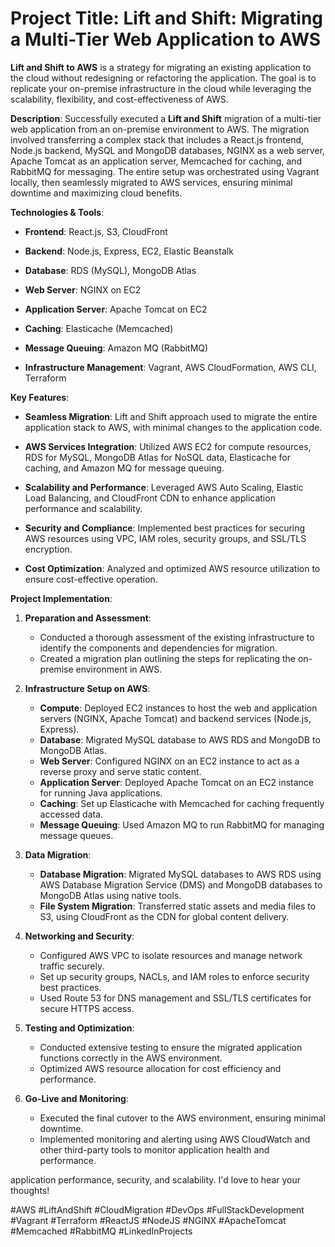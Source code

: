
<h1>Project Title: Lift and Shift: Migrating a Multi-Tier Web Application to AWS</h1>

**Lift and Shift to AWS** is a strategy for migrating an existing application to the cloud without redesigning or refactoring the application. The goal is to replicate your on-premise infrastructure in the cloud while leveraging the scalability, flexibility, and cost-effectiveness of AWS.

**Description**:
Successfully executed a **Lift and Shift** migration of a multi-tier web application from an on-premise environment to AWS. The migration involved transferring a complex stack that includes a React.js frontend, Node.js backend, MySQL and MongoDB databases, NGINX as a web server, Apache Tomcat as an application server, Memcached for caching, and RabbitMQ for messaging. The entire setup was orchestrated using Vagrant locally, then seamlessly migrated to AWS services, ensuring minimal downtime and maximizing cloud benefits.

**Technologies & Tools**:

- **Frontend**: React.js, S3, CloudFront
  
- **Backend**: Node.js, Express, EC2, Elastic Beanstalk
  
- **Database**: RDS (MySQL), MongoDB Atlas
  
- **Web Server**: NGINX on EC2
  
- **Application Server**: Apache Tomcat on EC2
  
- **Caching**: Elasticache (Memcached)
  
- **Message Queuing**: Amazon MQ (RabbitMQ)
  
- **Infrastructure Management**: Vagrant, AWS CloudFormation, AWS CLI, Terraform

**Key Features**:
- **Seamless Migration**: Lift and Shift approach used to migrate the entire application stack to AWS, with minimal changes to the application code.
  
- **AWS Services Integration**: Utilized AWS EC2 for compute resources, RDS for MySQL, MongoDB Atlas for NoSQL data, Elasticache for caching, and Amazon MQ for message queuing.
  
- **Scalability and Performance**: Leveraged AWS Auto Scaling, Elastic Load Balancing, and CloudFront CDN to enhance application performance and scalability.
  
- **Security and Compliance**: Implemented best practices for securing AWS resources using VPC, IAM roles, security groups, and SSL/TLS encryption.
  
- **Cost Optimization**: Analyzed and optimized AWS resource utilization to ensure cost-effective operation.

**Project Implementation**:

1. **Preparation and Assessment**:
   - Conducted a thorough assessment of the existing infrastructure to identify the components and dependencies for migration.
   - Created a migration plan outlining the steps for replicating the on-premise environment in AWS.

2. **Infrastructure Setup on AWS**:
   - **Compute**: Deployed EC2 instances to host the web and application servers (NGINX, Apache Tomcat) and backend services (Node.js, Express).
   - **Database**: Migrated MySQL database to AWS RDS and MongoDB to MongoDB Atlas.
   - **Web Server**: Configured NGINX on an EC2 instance to act as a reverse proxy and serve static content.
   - **Application Server**: Deployed Apache Tomcat on an EC2 instance for running Java applications.
   - **Caching**: Set up Elasticache with Memcached for caching frequently accessed data.
   - **Message Queuing**: Used Amazon MQ to run RabbitMQ for managing message queues.

3. **Data Migration**:
   - **Database Migration**: Migrated MySQL databases to AWS RDS using AWS Database Migration Service (DMS) and MongoDB databases to MongoDB Atlas using native tools.
   - **File System Migration**: Transferred static assets and media files to S3, using CloudFront as the CDN for global content delivery.

4. **Networking and Security**:
   - Configured AWS VPC to isolate resources and manage network traffic securely.
   - Set up security groups, NACLs, and IAM roles to enforce security best practices.
   - Used Route 53 for DNS management and SSL/TLS certificates for secure HTTPS access.

5. **Testing and Optimization**:
   - Conducted extensive testing to ensure the migrated application functions correctly in the AWS environment.
   - Optimized AWS resource allocation for cost efficiency and performance.

6. **Go-Live and Monitoring**:
   - Executed the final cutover to the AWS environment, ensuring minimal downtime.
   - Implemented monitoring and alerting using AWS CloudWatch and other third-party tools to monitor application health and performance.


 application performance, security, and scalability. I'd love to hear your thoughts!

#AWS #LiftAndShift #CloudMigration #DevOps #FullStackDevelopment #Vagrant #Terraform #ReactJS #NodeJS #NGINX #ApacheTomcat #Memcached #RabbitMQ #LinkedInProjects
